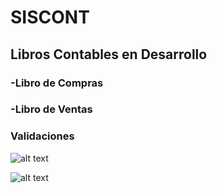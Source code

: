 # SISCONT


## Libros Contables en Desarrollo

### -Libro de Compras
### -Libro de Ventas

### Validaciones 

![alt text](https://i.ibb.co/tXdFmKT/Whats-App-Image-2020-07-25-at-10-05-44-AM-1.jpg)

![alt text](https://i.ibb.co/RNKhZS3/validacion.jpg)
